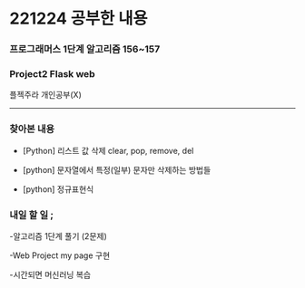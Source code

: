 # 221224 공부한 내용

### 프로그래머스 1단계 알고리즘 156~157

### Project2 Flask web

플젝주라 개인공부(X)

---

### 찾아본 내용

- [Python] 리스트 값 삭제 clear, pop, remove, del

- [python] 문자열에서 특정(일부) 문자만 삭제하는 방법들

- [python] 정규표현식

### 내일 할 일 ;

-알고리즘 1단계 풀기 (2문제)

-Web Project my page 구현

-시간되면 머신러닝 복습
